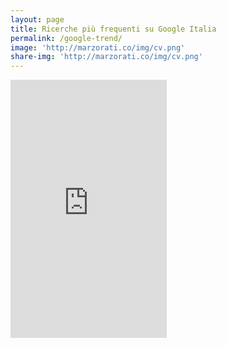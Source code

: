 ```yaml
---
layout: page
title: Ricerche più frequenti su Google Italia
permalink: /google-trend/
image: 'http://marzorati.co/img/cv.png'
share-img: 'http://marzorati.co/img/cv.png'
---
```

<iframe scrolling="no" style="border:none;" width="250" height="413" src="https://trends.google.com/trends/hottrends/widget?pn=p27&amp;tn=20&amp;h=413"></iframe>